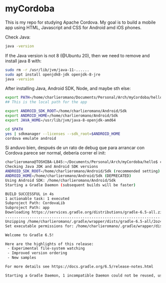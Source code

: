 # myCordoba
This is my repo for studying Apache Cordova. My goal is to build a mobile app using HTML, Javascript and CSS for Android amd iOS phones.

Check Java:
```bash
java -version
```
If the Java version is not 8 (@Ubuntu 20), then we need to remove and install java 8 with:
```bash
sudo rm -r /usr/lib/jvm/java-11-......
sudo apt install openjdk8-jdk openjdk-8-jre
java -version
```
After installing Java, Android SDK, Node, and maybe sth else:

```bash
export PATH=/home/charlieromano/Documents/Personal/Arch/myCordoba/hello
## This is the local path for the app

export ANDROID_SDK_ROOT=/home/charlieromano/Android/Sdk
export ANDROID_HOME=/home/charlieromano/Android/Sdk
export JAVA_HOME=/usr/lib/jvm/java-8-openjdk-amd64

cd $PATH
yes | sdkmanager --licenses --sdk_root=$ANDROID_HOME
cordova emulate android
```
Si anduvo bien, después de un rato de debug que para arrancar con Cordova parece ser normal, debería correr el init:

```bash
charlieromano@TOSHIBA-L845:~/Documents/Personal/Arch/myCordoba/hello$ cordova emulate android
Checking Java JDK and Android SDK versions
ANDROID_SDK_ROOT=/home/charlieromano/Android/Sdk (recommended setting)
ANDROID_HOME=/home/charlieromano/Android/Sdk (DEPRECATED)
Using Android SDK: /home/charlieromano/Android/Sdk
Starting a Gradle Daemon (subsequent builds will be faster)

BUILD SUCCESSFUL in 4s
1 actionable task: 1 executed
Subproject Path: CordovaLib
Subproject Path: app
Downloading https://services.gradle.org/distributions/gradle-6.5-all.zip
...........................................................................................................................................
Unzipping /home/charlieromano/.gradle/wrapper/dists/gradle-6.5-all/2oz4ud9k3tuxjg84bbf55q0tn/gradle-6.5-all.zip to /home/charlieromano/.gradle/wrapper/dists/gradle-6.5-all/2oz4ud9k3tuxjg84bbf55q0tn
Set executable permissions for: /home/charlieromano/.gradle/wrapper/dists/gradle-6.5-all/2oz4ud9k3tuxjg84bbf55q0tn/gradle-6.5/bin/gradle

Welcome to Gradle 6.5!

Here are the highlights of this release:
 - Experimental file-system watching
 - Improved version ordering
 - New samples

For more details see https://docs.gradle.org/6.5/release-notes.html

Starting a Gradle Daemon, 1 incompatible Daemon could not be reused, use --status for details

```


